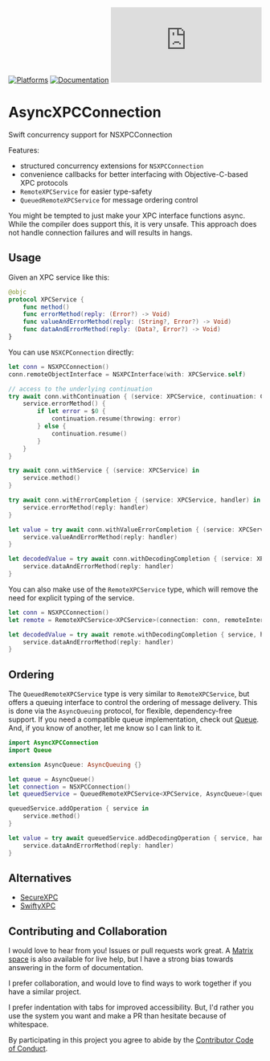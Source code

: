 <div align="center">

[![Platforms][platforms badge]][platforms]
[![Documentation][documentation badge]][documentation]
[![Matrix][matrix badge]][matrix]

</div>

# AsyncXPCConnection

Swift concurrency support for NSXPCConnection

Features:
- structured concurrency extensions for `NSXPCConnection`
- convenience callbacks for better interfacing with Objective-C-based XPC protocols
- `RemoteXPCService` for easier type-safety
- `QueuedRemoteXPCService` for message ordering control

You might be tempted to just make your XPC interface functions async. While the compiler does support this, it is very unsafe. This approach does not handle connection failures and will results in hangs.

## Usage

Given an XPC service like this:

```swift
@objc
protocol XPCService {
    func method()
    func errorMethod(reply: (Error?) -> Void)
    func valueAndErrorMethod(reply: (String?, Error?) -> Void)
    func dataAndErrorMethod(reply: (Data?, Error?) -> Void)
}
```

You can use `NSXCPConnection` directly:

```swift
let conn = NSXPCConnection()
conn.remoteObjectInterface = NSXPCInterface(with: XPCService.self)

// access to the underlying continuation
try await conn.withContinuation { (service: XPCService, continuation: CheckedContinuation<Void, Error>) in
    service.errorMethod() {
        if let error = $0 {
            continuation.resume(throwing: error)
        } else {
            continuation.resume()
        }
    }
}

try await conn.withService { (service: XPCService) in
    service.method()
}

try await conn.withErrorCompletion { (service: XPCService, handler) in
	service.errorMethod(reply: handler)
}

let value = try await conn.withValueErrorCompletion { (service: XPCService, handler) in
    service.valueAndErrorMethod(reply: handler)
}

let decodedValue = try await conn.withDecodingCompletion { (service: XPCService, handler) in
    service.dataAndErrorMethod(reply: handler)
}
```

You can also make use of the `RemoteXPCService` type, which will remove the need for explicit typing of the service.

```swift
let conn = NSXPCConnection()
let remote = RemoteXPCService<XPCService>(connection: conn, remoteInterface: XPCService.self)

let decodedValue = try await remote.withDecodingCompletion { service, handler in
    service.dataAndErrorMethod(reply: handler)
}
```

## Ordering

The `QueuedRemoteXPCService` type is very similar to `RemoteXPCService`, but offers a queuing interface to control the ordering of message delivery. This is done via the `AsyncQueuing` protocol, for flexible, dependency-free support. If you need a compatible queue implementation, check out [Queue][queue]. And, if you know of another, let me know so I can link to it.

```swift
import AsyncXPCConnection
import Queue

extension AsyncQueue: AsyncQueuing {}

let queue = AsyncQueue()
let connection = NSXPCConnection()
let queuedService = QueuedRemoteXPCService<XPCService, AsyncQueue>(queue: queue, provider: { connection })

queuedService.addOperation { service in
    service.method()
}

let value = try await queuedService.addDecodingOperation { service, handler in
    service.dataAndErrorMethod(reply: handler)
}
```

## Alternatives

- [SecureXPC](https://github.com/trilemma-dev/SecureXPC)
- [SwiftyXPC](https://github.com/CharlesJS/SwiftyXPC)

## Contributing and Collaboration

I would love to hear from you! Issues or pull requests work great. A [Matrix space][matrix] is also available for live help, but I have a strong bias towards answering in the form of documentation.

I prefer collaboration, and would love to find ways to work together if you have a similar project.

I prefer indentation with tabs for improved accessibility. But, I'd rather you use the system you want and make a PR than hesitate because of whitespace.

By participating in this project you agree to abide by the [Contributor Code of Conduct](CODE_OF_CONDUCT.md).

[platforms]: https://swiftpackageindex.com/ChimeHQ/AsyncXPCConnection
[platforms badge]: https://img.shields.io/endpoint?url=https%3A%2F%2Fswiftpackageindex.com%2Fapi%2Fpackages%2FChimeHQ%2FAsyncXPCConnection%2Fbadge%3Ftype%3Dplatforms
[documentation]: https://swiftpackageindex.com/ChimeHQ/AsyncXPCConnection/main/documentation
[documentation badge]: https://img.shields.io/badge/Documentation-DocC-blue
[matrix]: https://matrix.to/#/%23chimehq%3Amatrix.org
[matrix badge]: https://img.shields.io/matrix/chimehq%3Amatrix.org?label=Matrix
[queue]: https://github.com/mattmassicotte/Queue
